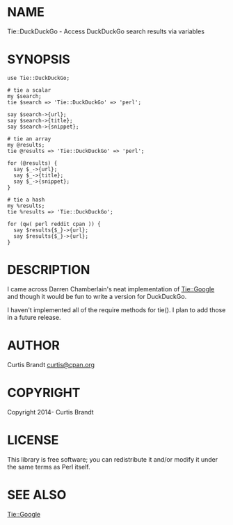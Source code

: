 # NAME

Tie::DuckDuckGo - Access DuckDuckGo search results via variables

# SYNOPSIS

    use Tie::DuckDuckGo;

    # tie a scalar
    my $search;
    tie $search => 'Tie::DuckDuckGo' => 'perl';

    say $search->{url};
    say $search->{title};
    say $search->{snippet};

    # tie an array
    my @results;
    tie @results => 'Tie::DuckDuckGo' => 'perl';

    for (@results) {
      say $_->{url};
      say $_->{title};
      say $_->{snippet};
    }

    # tie a hash
    my %results;
    tie %results => 'Tie::DuckDuckGo';

    for (qw( perl reddit cpan )) {
      say $results{$_}->{url};
      say $results{$_}->{url};
    }

# DESCRIPTION

I came across Darren Chamberlain's neat implementation of [Tie::Google](https://metacpan.org/pod/Tie::Google) and
though it would be fun to write a version for DuckDuckGo.

I haven't implemented all of the require methods for tie(). I plan to add those
in a future release.

# AUTHOR

Curtis Brandt <curtis@cpan.org>

# COPYRIGHT

Copyright 2014- Curtis Brandt

# LICENSE

This library is free software; you can redistribute it and/or modify
it under the same terms as Perl itself.

# SEE ALSO

[Tie::Google](https://metacpan.org/pod/Tie::Google)
